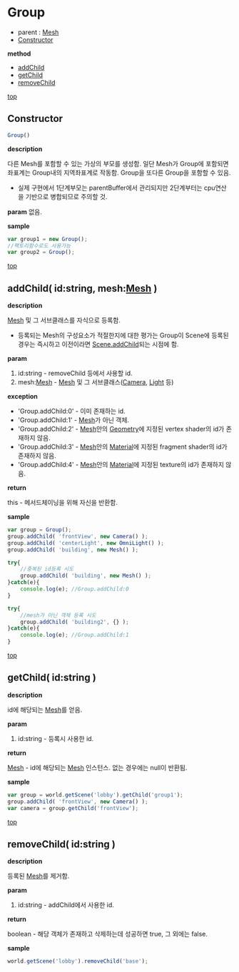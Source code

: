 # Group
* parent : [Mesh](Mesh.md)
* [Constructor](#constructor)

**method**

* [addChild](#)
* [getChild](#)
* [removeChild](#)

[top](#)
## Constructor

```javascript
Group()
```

**description**

다른 Mesh를 포함할 수 있는 가상의 부모를 생성함.
일단 Mesh가 Group에 포함되면 좌표계는 Group내의 지역좌표계로 작동함.
Group을 또다른 Group을 포함할 수 있음.
* 실제 구현에서 1단계부모는 parentBuffer에서 관리되지만 2단계부터는 cpu연산을 기반으로 병합되므로 주의할 것.

**param**
없음.

**sample**

```javascript
var group1 = new Group();
//팩토리함수로도 사용가능
var group2 = Group();
```

[top](#)
## addChild( id:string, mesh:[Mesh](Mesh.md) )

**description**

[Mesh](Mesh.md) 및 그 서브클래스를 자식으로 등록함.
* 등록되는 Mesh의 구성요소가 적절한지에 대한 평가는 Group이 Scene에 등록된 경우는 즉시하고 이전이라면 [Scene.addChild]()되는 시점에 함.
 
**param**

1. id:string - removeChild 등에서 사용할 id.
2. mesh:[Mesh](Mesh.md) - [Mesh](Mesh.md) 및 그 서브클래스([Camera](Camera.md), [Light](Light.md) 등)

**exception**

* 'Group.addChild:0' - 이미 존재하는 id.
* 'Group.addChild:1' - [Mesh](Mesh.md)가 아닌 객체.
* 'Group.addChild:2' - [Mesh](Mesh.md)안의 [Geometry](Geometry.md)에 지정된 vertex shader의 id가 존재하지 않음.
* 'Group.addChild:3' - [Mesh](Mesh.md)안의 [Material](Material.md)에 지정된 fragment shader의 id가 존재하지 않음.
* 'Group.addChild:4' - [Mesh](Mesh.md)안의 [Material](Material.md)에 지정된 texture의 id가 존재하지 않음.

**return**

this - 메서드체이닝을 위해 자신을 반환함.

**sample**

```javascript
var group = Group();
group.addChild( 'frontView', new Camera() );
group.addChild( 'centerLight', new OmniLight() );
group.addChild( 'building', new Mesh() );

try{
    //중복된 id등록 시도
    group.addChild( 'building', new Mesh() );
}catch(e){
    console.log(e); //Group.addChild:0
}

try{
    //mesh가 아닌 객체 등록 시도
    group.addChild( 'building2', {} );
}catch(e){
    console.log(e); //Group.addChild:1
}
```


[top](#)
## getChild( id:string )

**description**

id에 해당되는 [Mesh](Mesh.md)를 얻음.

**param**

1. id:string - 등록시 사용한 id.

**return**

[Mesh](Mesh.md) - id에 해당되는 [Mesh](Mesh.md) 인스턴스. 없는 경우에는 null이 반환됨.

**sample**

```javascript
var group = world.getScene('lobby').getChild('group1');
group.addChild( 'frontView', new Camera() );
var camera = group.getChild('frontView');
```


[top](#)
## removeChild( id:string )

**description**

등록된 [Mesh](Mesh.md)를 제거함.

**param**

1. id:string - addChild에서 사용한 id.

**return**

boolean - 해당 객체가 존재하고 삭제하는데 성공하면 true, 그 외에는 false.

**sample**

```javascript
world.getScene('lobby').removeChild('base');
```
